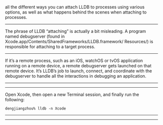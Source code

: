 all the different ways you can attach LLDB to processes using various options, as well as what happens behind the scenes when attaching to processes.



<hr>


The phrase of LLDB “attaching” is actually a bit misleading. A program named debugserver (found in Xcode.app/Contents/SharedFrameworks/LLDB.framework/ Resources/) is responsible for attaching to a target process.



<hr>


If it’s a remote process, such as an iOS, watchOS or tvOS application running on a remote device, a remote debugserver gets launched on that remote device. It’s LLDB’s job to launch, connect, and coordinate with the debugserver to handle all the interactions in debugging an application.




<hr>


<hr>




Open Xcode, then open a new Terminal session, and finally run the following:


```
dengjiangzhou% lldb -n Xcode

```


<hr>


<hr>


